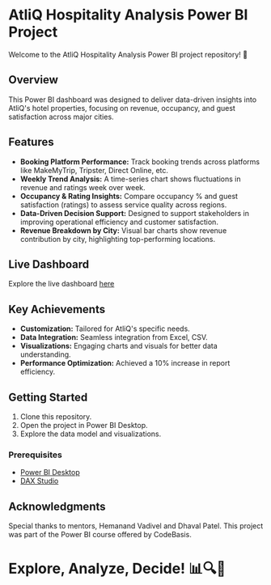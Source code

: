 # AtliQ Hospitality Analysis Power BI Project

Welcome to the AtliQ Hospitality Analysis Power BI project repository! 🚀

## Overview
This Power BI dashboard was designed to deliver data-driven insights into AtliQ's hotel properties, focusing on revenue, occupancy, and guest satisfaction across major cities.

## Features
- **Booking Platform Performance:** Track booking trends across platforms like MakeMyTrip, Tripster, Direct Online, etc.
- **Weekly Trend Analysis:** A time-series chart shows fluctuations in revenue and ratings week over week.
- **Occupancy & Rating Insights:** Compare occupancy % and guest satisfaction (ratings) to assess service quality across regions.
- **Data-Driven Decision Support:** Designed to support stakeholders in improving operational efficiency and customer satisfaction.
- **Revenue Breakdown by City:** Visual bar charts show revenue contribution by city, highlighting top-performing locations.
 
## Live Dashboard
Explore the live dashboard [here](https://app.powerbi.com/groups/11080d03-c94a-4a66-9f4c-9b708ea114e7/reports/6da7f859-963c-4619-987b-758d17137c5d/959472ba9492d31b5997?experience=power-bi)

## Key Achievements
- **Customization:** Tailored for AtliQ's specific needs.
- **Data Integration:** Seamless integration from Excel, CSV.
- **Visualizations:** Engaging charts and visuals for better data understanding.
- **Performance Optimization:** Achieved a 10% increase in report efficiency.

## Getting Started
1. Clone this repository.
2. Open the project in Power BI Desktop.
3. Explore the data model and visualizations.

### Prerequisites
- [Power BI Desktop](https://powerbi.microsoft.com/desktop/)
- [DAX Studio](https://daxstudio.org/)

## Acknowledgments
Special thanks to mentors, Hemanand Vadivel and Dhaval Patel. This project was part of the Power BI course offered by CodeBasis.

# Explore, Analyze, Decide! 📊🔍🚀
